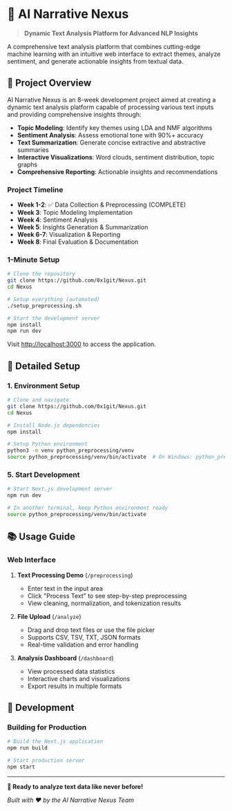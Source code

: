 # 🧠 AI Narrative Nexus

> **Dynamic Text Analysis Platform for Advanced NLP Insights**

A comprehensive text analysis platform that combines cutting-edge machine learning with an intuitive web interface to extract themes, analyze sentiment, and generate actionable insights from textual data.



## 🎯 Project Overview

AI Narrative Nexus is an 8-week development project aimed at creating a dynamic text analysis platform capable of processing various text inputs and providing comprehensive insights through:

- **Topic Modeling**: Identify key themes using LDA and NMF algorithms
- **Sentiment Analysis**: Assess emotional tone with 90%+ accuracy
- **Text Summarization**: Generate concise extractive and abstractive summaries
- **Interactive Visualizations**: Word clouds, sentiment distribution, topic graphs
- **Comprehensive Reporting**: Actionable insights and recommendations

### Project Timeline
- **Week 1-2**: ✅ Data Collection & Preprocessing (COMPLETE)
- **Week 3**: Topic Modeling Implementation
- **Week 4**: Sentiment Analysis
- **Week 5**: Insights Generation & Summarization
- **Week 6-7**: Visualization & Reporting
- **Week 8**: Final Evaluation & Documentation




### 1-Minute Setup
```bash
# Clone the repository
git clone https://github.com/0x1git/Nexus.git
cd Nexus

# Setup everything (automated)
./setup_preprocessing.sh

# Start the development server
npm install
npm run dev
```

Visit [http://localhost:3000](http://localhost:3000) to access the application.

## 📖 Detailed Setup

### 1. Environment Setup

```bash
# Clone and navigate
git clone https://github.com/0x1git/Nexus.git
cd Nexus

# Install Node.js dependencies
npm install

# Setup Python environment
python3 -m venv python_preprocessing/venv
source python_preprocessing/venv/bin/activate  # On Windows: python_preprocessing\venv\Scripts\activate
```


### 5. Start Development

```bash
# Start Next.js development server
npm run dev

# In another terminal, keep Python environment ready
source python_preprocessing/venv/bin/activate
```

## 📚 Usage Guide

### Web Interface

1. **Text Processing Demo** (`/preprocessing`)
   - Enter text in the input area
   - Click "Process Text" to see step-by-step preprocessing
   - View cleaning, normalization, and tokenization results

2. **File Upload** (`/analyze`)
   - Drag and drop text files or use the file picker
   - Supports CSV, TSV, TXT, JSON formats
   - Real-time validation and error handling

3. **Analysis Dashboard** (`/dashboard`)
   - View processed data statistics
   - Interactive charts and visualizations
   - Export results in multiple formats



## 🔧 Development

### Building for Production

```bash
# Build the Next.js application
npm run build

# Start production server
npm start
```



---

**🚀 Ready to analyze text data like never before!**

*Built with ❤️ by the AI Narrative Nexus Team*
